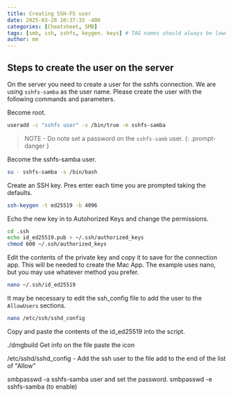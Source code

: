 ```yaml
---
title: Creating SSH-FS user
date: 2025-03-28 10:37:33 -400
categories: [Cheatsheet, SMB]
tags: [smb, ssh, sshfs, keygen. keys] # TAG names should always be lowercase
author: mm
---
```


## Steps to create the user on the server

On the server you need to create a user for the sshfs connection. We are using `sshfs-samba` as the user name. Please create the user with the following commands and parameters.

Become root.

```bash
useradd -c "sshfs user" -s /bin/true -m sshfs-samba
```
> NOTE - Do note set a password on the `sshfs-samb` user.
{: .prompt-danger }

Become the sshfs-samba user.
```bash
su - sshfs-samba -s /bin/bash
```

Create an SSH key. Pres enter each time you are prompted taking the defaults.
```bash
ssh-keygen -t ed25519 -b 4096
```

Echo the new key in to Autohorized Keys and change the permissions.
```bash
cd .ssh
echo id_ed25519.pub > ~/.ssh/authorized_keys
chmod 600 ~/.ssh/authorized_keys
```
Edit the contents of the private key and copy it to save for the connection app. This will be needed to create the Mac App. The example uses nano, but you may use whatever method you prefer.
```bash
nano ~/.ssh/id_ed25519
```

It may be necessary to edit the ssh_config file to add the user to the `AllowUsers` sections.
```bash
nano /etc/ssh/sshd_config
```
Copy and paste the contents of the id_ed25519 into the script.


./dmgbuild 
Get info on the file paste the icon


/etc/sshd/sshd_config - Add the ssh user to the file 
	add to the end of the list of "Allow"

smbpasswd -a sshfs-samba user and set the password.
smbpasswd -e sshfs-samba (to enable)
